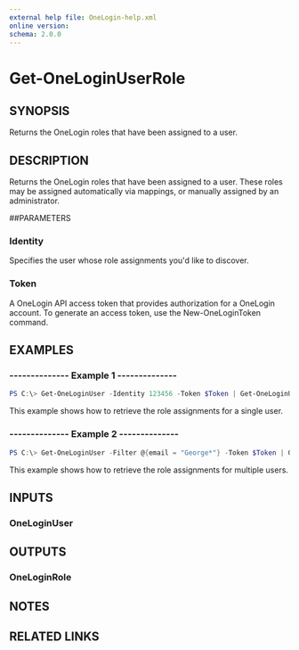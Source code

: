 ```yaml
---
external help file: OneLogin-help.xml
online version: 
schema: 2.0.0
---
```


# Get-OneLoginUserRole

## SYNOPSIS
Returns the OneLogin roles that have been assigned to a user.

## DESCRIPTION
Returns the OneLogin roles that have been assigned to a user. These roles may be assigned automatically via mappings, or manually assigned by an administrator.

##PARAMETERS
### Identity
Specifies the user whose role assignments you'd like to discover.

### Token
A OneLogin API access token that provides authorization for a OneLogin account. To generate an access token, use the New-OneLoginToken command.

## EXAMPLES
### --------------  Example 1  --------------

```powershell
PS C:\> Get-OneLoginUser -Identity 123456 -Token $Token | Get-OneLoginUserRole -Token $Token
```

This example shows how to retrieve the role assignments for a single user.

### --------------  Example 2  --------------
```powershell
PS C:\> Get-OneLoginUser -Filter @{email = "George*"} -Token $Token | Get-OneLoginUserRole -Token $Token
```

This example shows how to retrieve the role assignments for multiple users.

## INPUTS
### OneLoginUser

## OUTPUTS
### OneLoginRole

## NOTES

## RELATED LINKS

